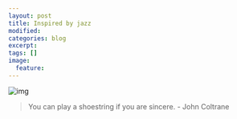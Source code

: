 ```yaml
---
layout: post
title: Inspired by jazz
modified:
categories: blog
excerpt:
tags: []
image:
  feature:
---
```


![img](http://sentimentalminions.files.wordpress.com/2007/04/coltr1.jpg)


> You can play a shoestring if you are sincere.
- John Coltrane
